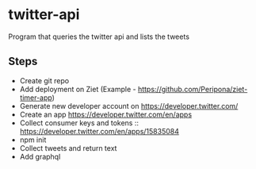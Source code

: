 # twitter-api
Program that queries the twitter api and lists the tweets

## Steps 

* Create git repo 
* Add deployment on Ziet (Example - https://github.com/Peripona/ziet-timer-app)
* Generate new developer account on https://developer.twitter.com/
* Create an app https://developer.twitter.com/en/apps
* Collect consumer keys and tokens :: https://developer.twitter.com/en/apps/15835084
* npm init 
* Collect tweets and return text
* Add graphql